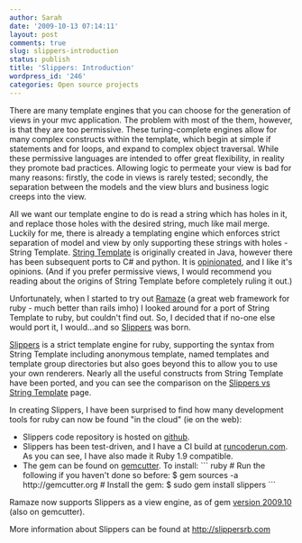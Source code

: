 ```yaml
---
author: Sarah
date: '2009-10-13 07:14:11'
layout: post
comments: true
slug: slippers-introduction
status: publish
title: 'Slippers: Introduction'
wordpress_id: '246'
categories: Open source projects
---
```


There are many template engines that you can choose for the generation of views in your mvc application. The problem with most of the them, however, is that they are too permissive. These turing-complete engines allow for many complex constructs within the template, which begin at simple if statements and for loops, and expand to complex object traversal. While these permissive languages are intended to offer great flexibility, in reality they promote bad practices. Allowing logic to permeate your view is bad for many reasons: firstly, the code in views is rarely tested; secondly, the separation between the models and the view blurs and business logic creeps into the view.

All we want our template engine to do is read a string which has holes in it, and replace those holes with the desired string, much like mail merge. Luckily for me, there is already a templating engine which enforces strict separation of model and view by only supporting these strings with holes - String Template. <a href="http://www.stringtemplate.org">String Template</a> is originally created in Java, however there has been subsequent ports to C# and python. It is <a href="http://www.stringtemplate.org/about.html">opinionated</a>, and I like it's opinions. (And if you prefer permissive views, I would recommend you reading about the origins of String Template before completely ruling it out.)

Unfortunately, when I started to try out <a href="http://www.ramaze.net">Ramaze</a> (a great web framework for ruby - much better than rails imho) I looked around for a port of String Template to ruby, but couldn't find out. So, I decided that if no-one else would port it, I would...and so <a href="http://slippersrb.com">Slippers</a> was born.

<a href="http://slippersrb.com">Slippers</a> is  a strict template engine for ruby, supporting the syntax from String Template including anonymous template, named templates and template group directories but also goes beyond this to allow you to use your own renderers. Nearly all the useful constructs from String Template have been ported, and you can see the comparison on the <a href="http://starapor.github.com/slippers/slippers_vs_string_template.html">Slippers vs String Template</a> page.

In creating Slippers, I have been surprised to find how many development tools for ruby can now be found "in the cloud" (ie on the web):
<ul>
	<li>Slippers code repository is hosted on <a href="http://github.com/starapor/slippers">github</a>.</li>
	<li>Slippers has been test-driven, and I have a CI build at <a href="http://runcoderun.com/starapor/slippers">runcoderun.com</a>. As you can see, I have also made it Ruby 1.9 compatible.</li>
	<li>The gem can be found on <a href="http://gemcutter.org/">gemcutter</a>. To install: 
``` ruby
# Run the following if you haven't done so before:
$ gem sources -a http://gemcutter.org
# Install the gem:
$ sudo gem install slippers
```
</li>
</ul>

Ramaze now supports Slippers as a view engine, as of gem <a href="http://gemcutter.org/gems/ramaze">version 2009.10</a> (also on gemcutter).

More information about Slippers can be found at <a href="http://slippersrb.com">http://slippersrb.com</a>